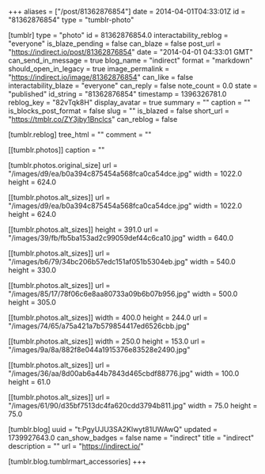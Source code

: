 +++
aliases = ["/post/81362876854"]
date = 2014-04-01T04:33:01Z
id = "81362876854"
type = "tumblr-photo"

[tumblr]
type = "photo"
id = 81362876854.0
interactability_reblog = "everyone"
is_blaze_pending = false
can_blaze = false
post_url = "https://indirect.io/post/81362876854"
date = "2014-04-01 04:33:01 GMT"
can_send_in_message = true
blog_name = "indirect"
format = "markdown"
should_open_in_legacy = true
image_permalink = "https://indirect.io/image/81362876854"
can_like = false
interactability_blaze = "everyone"
can_reply = false
note_count = 0.0
state = "published"
id_string = "81362876854"
timestamp = 1396326781.0
reblog_key = "82vTqk8H"
display_avatar = true
summary = ""
caption = ""
is_blocks_post_format = false
slug = ""
is_blazed = false
short_url = "https://tmblr.co/ZY3jby1Bnclcs"
can_reblog = false

[tumblr.reblog]
tree_html = ""
comment = ""

[[tumblr.photos]]
caption = ""

[tumblr.photos.original_size]
url = "/images/d9/ea/b0a394c875454a568fca0ca54dce.jpg"
width = 1022.0
height = 624.0

[[tumblr.photos.alt_sizes]]
url = "/images/d9/ea/b0a394c875454a568fca0ca54dce.jpg"
width = 1022.0
height = 624.0

[[tumblr.photos.alt_sizes]]
height = 391.0
url = "/images/39/fb/fb5ba153ad2c99059def44c6ca10.jpg"
width = 640.0

[[tumblr.photos.alt_sizes]]
url = "/images/b6/79/34bc206b57edc151af051b5304eb.jpg"
width = 540.0
height = 330.0

[[tumblr.photos.alt_sizes]]
url = "/images/85/17/78f06c6e8aa80733a09b6b07b956.jpg"
width = 500.0
height = 305.0

[[tumblr.photos.alt_sizes]]
width = 400.0
height = 244.0
url = "/images/74/65/a75a421a7b579854417ed6526cbb.jpg"

[[tumblr.photos.alt_sizes]]
width = 250.0
height = 153.0
url = "/images/9a/8a/882f8e044a1915376e83528e2490.jpg"

[[tumblr.photos.alt_sizes]]
url = "/images/36/aa/8d00ab6a44b7843d465cbdf88776.jpg"
width = 100.0
height = 61.0

[[tumblr.photos.alt_sizes]]
url = "/images/61/90/d35bf7513dc4fa620cdd3794b811.jpg"
width = 75.0
height = 75.0

[tumblr.blog]
uuid = "t:PgyUJU3SA2Klwyt81UWAwQ"
updated = 1739927643.0
can_show_badges = false
name = "indirect"
title = "indirect"
description = ""
url = "https://indirect.io/"

[tumblr.blog.tumblrmart_accessories]
+++
